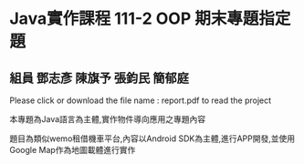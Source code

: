 # Java實作課程 111-2 OOP 期末專題指定題
## 組員 鄧志彥 陳旗予 張鈞民 簡郁庭
Please click or download the file name : report.pdf to read the project




本專題為Java語言為主體,實作物件導向應用之專題內容




題目為類似wemo租借機車平台,內容以Android SDK為主體,進行APP開發,並使用Google Map作為地圖載體進行實作
